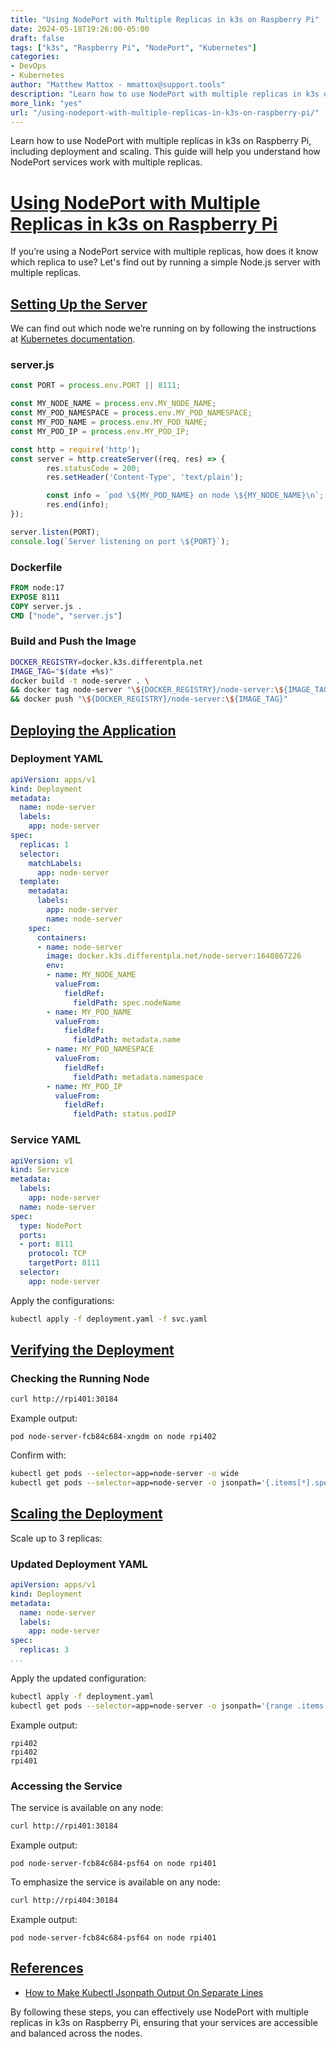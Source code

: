 ```yaml
---
title: "Using NodePort with Multiple Replicas in k3s on Raspberry Pi"
date: 2024-05-18T19:26:00-05:00
draft: false
tags: ["k3s", "Raspberry Pi", "NodePort", "Kubernetes"]
categories:
- DevOps
- Kubernetes
author: "Matthew Mattox - mmattox@support.tools"
description: "Learn how to use NodePort with multiple replicas in k3s on Raspberry Pi, including deployment and scaling."
more_link: "yes"
url: "/using-nodeport-with-multiple-replicas-in-k3s-on-raspberry-pi/"
---
```


Learn how to use NodePort with multiple replicas in k3s on Raspberry Pi, including deployment and scaling. This guide will help you understand how NodePort services work with multiple replicas.

<!--more-->

# [Using NodePort with Multiple Replicas in k3s on Raspberry Pi](#using-nodeport-with-multiple-replicas-in-k3s-on-raspberry-pi)

If you’re using a NodePort service with multiple replicas, how does it know which replica to use? Let's find out by running a simple Node.js server with multiple replicas.

## [Setting Up the Server](#setting-up-the-server)

We can find out which node we’re running on by following the instructions at [Kubernetes documentation](https://kubernetes.io/docs/tasks/inject-data-application/environment-variable-expose-pod-information/).

### server.js

```javascript
const PORT = process.env.PORT || 8111;

const MY_NODE_NAME = process.env.MY_NODE_NAME;
const MY_POD_NAMESPACE = process.env.MY_POD_NAMESPACE;
const MY_POD_NAME = process.env.MY_POD_NAME;
const MY_POD_IP = process.env.MY_POD_IP;

const http = require('http');
const server = http.createServer((req, res) => {
        res.statusCode = 200;
        res.setHeader('Content-Type', 'text/plain');

        const info = `pod \${MY_POD_NAME} on node \${MY_NODE_NAME}\n`;
        res.end(info);
});

server.listen(PORT);
console.log(`Server listening on port \${PORT}`);
```

### Dockerfile

```dockerfile
FROM node:17
EXPOSE 8111
COPY server.js .
CMD ["node", "server.js"]
```

### Build and Push the Image

```bash
DOCKER_REGISTRY=docker.k3s.differentpla.net
IMAGE_TAG="$(date +%s)"
docker build -t node-server . \
&& docker tag node-server "\${DOCKER_REGISTRY}/node-server:\${IMAGE_TAG}" \
&& docker push "\${DOCKER_REGISTRY}/node-server:\${IMAGE_TAG}"
```

## [Deploying the Application](#deploying-the-application)

### Deployment YAML

```yaml
apiVersion: apps/v1
kind: Deployment
metadata:
  name: node-server
  labels:
    app: node-server
spec:
  replicas: 1
  selector:
    matchLabels:
      app: node-server
  template:
    metadata:
      labels:
        app: node-server
        name: node-server
    spec:
      containers:
      - name: node-server
        image: docker.k3s.differentpla.net/node-server:1640867226
        env:
        - name: MY_NODE_NAME
          valueFrom:
            fieldRef:
              fieldPath: spec.nodeName
        - name: MY_POD_NAME
          valueFrom:
            fieldRef:
              fieldPath: metadata.name
        - name: MY_POD_NAMESPACE
          valueFrom:
            fieldRef:
              fieldPath: metadata.namespace
        - name: MY_POD_IP
          valueFrom:
            fieldRef:
              fieldPath: status.podIP
```

### Service YAML

```yaml
apiVersion: v1
kind: Service
metadata:
  labels:
    app: node-server
  name: node-server
spec:
  type: NodePort
  ports:
  - port: 8111
    protocol: TCP
    targetPort: 8111
  selector:
    app: node-server
```

Apply the configurations:

```bash
kubectl apply -f deployment.yaml -f svc.yaml
```

## [Verifying the Deployment](#verifying-the-deployment)

### Checking the Running Node

```bash
curl http://rpi401:30184
```

Example output:

```
pod node-server-fcb84c684-xngdm on node rpi402
```

Confirm with:

```bash
kubectl get pods --selector=app=node-server -o wide
kubectl get pods --selector=app=node-server -o jsonpath='{.items[*].spec.nodeName}'
```

## [Scaling the Deployment](#scaling-the-deployment)

Scale up to 3 replicas:

### Updated Deployment YAML

```yaml
apiVersion: apps/v1
kind: Deployment
metadata:
  name: node-server
  labels:
    app: node-server
spec:
  replicas: 3
...
```

Apply the updated configuration:

```bash
kubectl apply -f deployment.yaml
kubectl get pods --selector=app=node-server -o jsonpath='{range .items[*]}{.spec.nodeName}{"\n"}{end}'
```

Example output:

```
rpi402
rpi402
rpi401
```

### Accessing the Service

The service is available on any node:

```bash
curl http://rpi401:30184
```

Example output:

```
pod node-server-fcb84c684-psf64 on node rpi401
```

To emphasize the service is available on any node:

```bash
curl http://rpi404:30184
```

Example output:

```
pod node-server-fcb84c684-psf64 on node rpi401
```

## [References](#references)

- [How to Make Kubectl Jsonpath Output On Separate Lines](https://kubernetes.io/docs/reference/kubectl/jsonpath/)

By following these steps, you can effectively use NodePort with multiple replicas in k3s on Raspberry Pi, ensuring that your services are accessible and balanced across the nodes.
